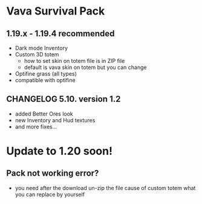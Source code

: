 # Vava Survival Pack

## 1.19.x - 1.19.4 recommended
- Dark mode Inventory <br>
- Custom 3D totem <br>
  - how to set skin on totem file is in ZIP file <br>
  - default is vava skin on totem but you can change <br>
- Optifine grass (all types)
- compatible with optifine <br>

## CHANGELOG 5.10. version 1.2
- added Better Ores look <br>
- new Inventory and Hud textures <br>
- and more fixes...<br> 

# Update to 1.20 soon!

## Pack not working error? <br>
- you need after the download un-zip the file cause of custom totem what you can replace by yourself
